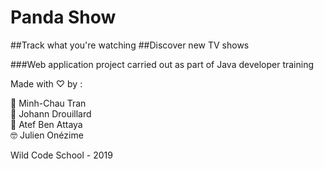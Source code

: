 # Panda Show

##Track what you're watching
##Discover new TV shows

###Web application project carried out as part of Java developer training

Made with &#9825; by :

&#127804; Minh-Chau Tran  
&#128406; Johann Drouillard   
&#127881; Atef Ben Attaya  
&#129299; Julien Onézime   

Wild Code School - 2019
